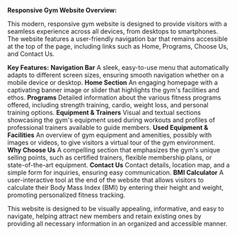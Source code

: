 **Responsive Gym Website Overview:**

This modern, responsive gym website is designed to provide visitors with a seamless experience across all devices, from desktops to smartphones. The website features a user-friendly navigation bar that remains accessible at the top of the page, including links such as Home, Programs, Choose Us, and Contact Us.


**Key Features:**
**Navigation Bar**
    A sleek, easy-to-use menu that automatically adapts to different screen sizes, ensuring smooth navigation whether on a mobile device or desktop.
**Home Section**
    An engaging homepage with a captivating banner image or slider that highlights the gym's facilities and ethos.
**Programs** 
    Detailed information about the various fitness programs offered, including strength training, cardio, weight loss, and personal training options.
**Equipment & Trainers**
    Visual and textual sections showcasing the gym's equipment used during workouts and profiles of professional trainers available to guide members.
**Used Equipment & Facilities** 
    An overview of gym equipment and amenities, possibly with images or videos, to give visitors a virtual tour of the gym environment.
**Why Choose Us** 
    A compelling section that emphasizes the gym's unique selling points, such as certified trainers, flexible membership plans, or state-of-the-art equipment.
**Contact Us**
    Contact details, location map, and a simple form for inquiries, ensuring easy communication.
**BMI Calculator** 
    A user-interactive tool at the end of the website that allows visitors to calculate their Body Mass Index (BMI) by entering their height and weight, promoting personalized fitness tracking.

This website is designed to be visually appealing, informative, and easy to navigate, helping attract new members and retain existing ones by providing all necessary information in an organized and accessible manner.
